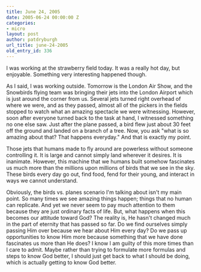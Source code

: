 ```yaml
---
title: June 24, 2005
date: 2005-06-24 00:00:00 Z
categories:
- micro
layout: post
author: patdryburgh
url_title: june-24-2005
old_entry_id: 336
---
```


I was working at the strawberry field today. It was a really hot day, but enjoyable. Something very interesting happened though. 

As I said, I was working outside. Tomorrow is the London Air Show, and the Snowbirds flying team was bringing their jets into the London Airport which is just around the corner from us. Several jets turned right overhead of where we were, and as they passed, almost all of the pickers in the fields stopped to watch what an amazing spectacle we were witnessing. However, soon after everyone turned back to the task at hand, I witnessed something no one else saw. Just after the plane passed, a bird flew just about 30 feet off the ground and landed on a branch of a tree. Now, you ask "what is so amazing about that?  That happens everyday." And that is exactly my point. 

Those jets that humans made to fly around are powerless without someone controlling it. It is large and cannot simply land wherever it desires. It is inanimate. However, this machine that we humans built somehow fascinates us much more than the millions upon millions of birds that we see in the sky. These birds every day go out, find food, fend for their young, and interact in ways we cannot understand.

Obviously, the birds vs. planes scenario I'm talking about isn't my main point. So many times we see amazing things happen; things that no human can  replicate. And yet we never seem to pay much attention to them because they are just ordinary facts of life. But, what happens when this becomes our attitude toward God?  The reality is, He hasn't changed much in the part of eternity that has passed so far. Do we find ourselves simply passing Him over because we hear about Him every day?  Do we pass up opportunities to know Him more because something that we have done fascinates us more than He does?  I know I am guilty of this more times than I care to admit. Maybe rather than trying to formulate more formulas and steps to know God better, I should just get back to what I should be doing, which is actually getting to know God better.